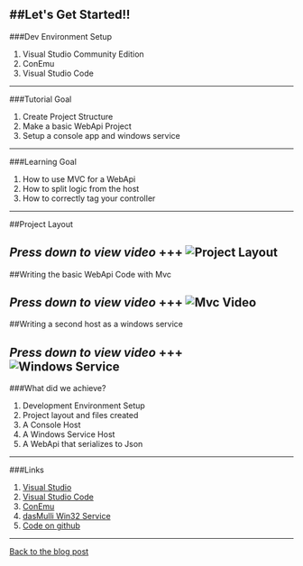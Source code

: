 ##Let's Get Started!!
---
###Dev Environment Setup


1. Visual Studio Community Edition
1. ConEmu
1. Visual Studio Code
---
###Tutorial Goal


1. Create Project Structure
2. Make a basic WebApi Project
3. Setup a console app and windows service
---
###Learning Goal


1. How to use MVC for a WebApi
1. How to split logic from the host
1. How to correctly tag your controller
---
##Project Layout


*Press down to view video*
+++
![Project Layout](https://www.youtube.com/embed/MpXudOh-KZQ?list=PLmH6QaxzgYQsvrvJaDZOkZ8mMHK38OKQW)
---
##Writing the basic WebApi Code with Mvc


*Press down to view video*
+++
![Mvc Video](https://www.youtube.com/embed/kD1mK-BVsfs)
---
##Writing a second host as a windows service


*Press down to view video*
+++
![Windows Service](https://www.youtube.com/embed/tDGg8VU-hKY)
---
###What did we achieve?


1. Development Environment Setup
1. Project layout and files created
1. A Console Host
1. A Windows Service Host
1. A WebApi that serializes to Json
---
###Links


1. [Visual Studio](https://www.visualstudio.com/)
1. [Visual Studio Code](https://code.visualstudio.com/)
1. [ConEmu](https://conemu.github.io/)
1. [dasMulli Win32 Service](https://github.com/dasMulli/dotnet-win32-service)
1. [Code on github](https://github.com/Drawaes/CreditMarket/tree/Step1)
---
[Back to the blog post](https://cetus.io/tim/ASPNET-CORE-WebApi-Getting-Started/)
